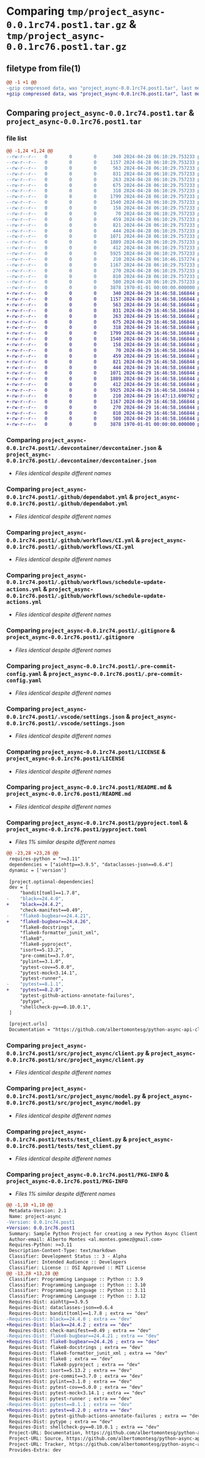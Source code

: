 # Comparing `tmp/project_async-0.0.1rc74.post1.tar.gz` & `tmp/project_async-0.0.1rc76.post1.tar.gz`

## filetype from file(1)

```diff
@@ -1 +1 @@
-gzip compressed data, was "project_async-0.0.1rc74.post1.tar", last modified: Fri Jan  1 00:00:00 2016, max compression
+gzip compressed data, was "project_async-0.0.1rc76.post1.tar", last modified: Fri Jan  1 00:00:00 2016, max compression
```

## Comparing `project_async-0.0.1rc74.post1.tar` & `project_async-0.0.1rc76.post1.tar`

### file list

```diff
@@ -1,24 +1,24 @@
--rw-r--r--   0        0        0      340 2024-04-28 06:10:29.753233 project_async-0.0.1rc74.post1/.devcontainer/Dockerfile
--rw-r--r--   0        0        0     1157 2024-04-28 06:10:29.753233 project_async-0.0.1rc74.post1/.devcontainer/devcontainer.json
--rw-r--r--   0        0        0      563 2024-04-28 06:10:29.757233 project_async-0.0.1rc74.post1/.github/dependabot.yml
--rw-r--r--   0        0        0      831 2024-04-28 06:10:29.757233 project_async-0.0.1rc74.post1/.github/workflows/CI.yml
--rw-r--r--   0        0        0      263 2024-04-28 06:10:29.757233 project_async-0.0.1rc74.post1/.github/workflows/publish.yml
--rw-r--r--   0        0        0      675 2024-04-28 06:10:29.757233 project_async-0.0.1rc74.post1/.github/workflows/schedule-update-actions.yml
--rw-r--r--   0        0        0      318 2024-04-28 06:10:29.757233 project_async-0.0.1rc74.post1/.github/workflows/semantic-pr-check.yml
--rw-r--r--   0        0        0     1799 2024-04-28 06:10:29.757233 project_async-0.0.1rc74.post1/.gitignore
--rw-r--r--   0        0        0     1540 2024-04-28 06:10:29.757233 project_async-0.0.1rc74.post1/.pre-commit-config.yaml
--rw-r--r--   0        0        0      158 2024-04-28 06:10:29.757233 project_async-0.0.1rc74.post1/.pypirc
--rw-r--r--   0        0        0       70 2024-04-28 06:10:29.757233 project_async-0.0.1rc74.post1/.vscode/extensions.json
--rw-r--r--   0        0        0      459 2024-04-28 06:10:29.757233 project_async-0.0.1rc74.post1/.vscode/launch.json
--rw-r--r--   0        0        0      821 2024-04-28 06:10:29.757233 project_async-0.0.1rc74.post1/.vscode/settings.json
--rw-r--r--   0        0        0      444 2024-04-28 06:10:29.757233 project_async-0.0.1rc74.post1/CODE_OF_CONDUCT.md
--rw-r--r--   0        0        0     1071 2024-04-28 06:10:29.757233 project_async-0.0.1rc74.post1/LICENSE
--rw-r--r--   0        0        0     1889 2024-04-28 06:10:29.757233 project_async-0.0.1rc74.post1/README.md
--rw-r--r--   0        0        0      412 2024-04-28 06:10:29.757233 project_async-0.0.1rc74.post1/SUPPORT.md
--rw-r--r--   0        0        0     5925 2024-04-28 06:10:29.757233 project_async-0.0.1rc74.post1/pyproject.toml
--rw-r--r--   0        0        0      210 2024-04-28 06:10:46.157274 project_async-0.0.1rc74.post1/src/project_async/__init__.py
--rw-r--r--   0        0        0     1167 2024-04-28 06:10:29.757233 project_async-0.0.1rc74.post1/src/project_async/client.py
--rw-r--r--   0        0        0      270 2024-04-28 06:10:29.757233 project_async-0.0.1rc74.post1/src/project_async/errors.py
--rw-r--r--   0        0        0      810 2024-04-28 06:10:29.757233 project_async-0.0.1rc74.post1/src/project_async/model.py
--rw-r--r--   0        0        0      580 2024-04-28 06:10:29.757233 project_async-0.0.1rc74.post1/tests/test_client.py
--rw-r--r--   0        0        0     3878 1970-01-01 00:00:00.000000 project_async-0.0.1rc74.post1/PKG-INFO
+-rw-r--r--   0        0        0      340 2024-04-29 16:46:58.166844 project_async-0.0.1rc76.post1/.devcontainer/Dockerfile
+-rw-r--r--   0        0        0     1157 2024-04-29 16:46:58.166844 project_async-0.0.1rc76.post1/.devcontainer/devcontainer.json
+-rw-r--r--   0        0        0      563 2024-04-29 16:46:58.166844 project_async-0.0.1rc76.post1/.github/dependabot.yml
+-rw-r--r--   0        0        0      831 2024-04-29 16:46:58.166844 project_async-0.0.1rc76.post1/.github/workflows/CI.yml
+-rw-r--r--   0        0        0      263 2024-04-29 16:46:58.166844 project_async-0.0.1rc76.post1/.github/workflows/publish.yml
+-rw-r--r--   0        0        0      675 2024-04-29 16:46:58.166844 project_async-0.0.1rc76.post1/.github/workflows/schedule-update-actions.yml
+-rw-r--r--   0        0        0      318 2024-04-29 16:46:58.166844 project_async-0.0.1rc76.post1/.github/workflows/semantic-pr-check.yml
+-rw-r--r--   0        0        0     1799 2024-04-29 16:46:58.166844 project_async-0.0.1rc76.post1/.gitignore
+-rw-r--r--   0        0        0     1540 2024-04-29 16:46:58.166844 project_async-0.0.1rc76.post1/.pre-commit-config.yaml
+-rw-r--r--   0        0        0      158 2024-04-29 16:46:58.166844 project_async-0.0.1rc76.post1/.pypirc
+-rw-r--r--   0        0        0       70 2024-04-29 16:46:58.166844 project_async-0.0.1rc76.post1/.vscode/extensions.json
+-rw-r--r--   0        0        0      459 2024-04-29 16:46:58.166844 project_async-0.0.1rc76.post1/.vscode/launch.json
+-rw-r--r--   0        0        0      821 2024-04-29 16:46:58.166844 project_async-0.0.1rc76.post1/.vscode/settings.json
+-rw-r--r--   0        0        0      444 2024-04-29 16:46:58.166844 project_async-0.0.1rc76.post1/CODE_OF_CONDUCT.md
+-rw-r--r--   0        0        0     1071 2024-04-29 16:46:58.166844 project_async-0.0.1rc76.post1/LICENSE
+-rw-r--r--   0        0        0     1889 2024-04-29 16:46:58.166844 project_async-0.0.1rc76.post1/README.md
+-rw-r--r--   0        0        0      412 2024-04-29 16:46:58.166844 project_async-0.0.1rc76.post1/SUPPORT.md
+-rw-r--r--   0        0        0     5925 2024-04-29 16:46:58.166844 project_async-0.0.1rc76.post1/pyproject.toml
+-rw-r--r--   0        0        0      210 2024-04-29 16:47:13.690792 project_async-0.0.1rc76.post1/src/project_async/__init__.py
+-rw-r--r--   0        0        0     1167 2024-04-29 16:46:58.166844 project_async-0.0.1rc76.post1/src/project_async/client.py
+-rw-r--r--   0        0        0      270 2024-04-29 16:46:58.166844 project_async-0.0.1rc76.post1/src/project_async/errors.py
+-rw-r--r--   0        0        0      810 2024-04-29 16:46:58.166844 project_async-0.0.1rc76.post1/src/project_async/model.py
+-rw-r--r--   0        0        0      580 2024-04-29 16:46:58.166844 project_async-0.0.1rc76.post1/tests/test_client.py
+-rw-r--r--   0        0        0     3878 1970-01-01 00:00:00.000000 project_async-0.0.1rc76.post1/PKG-INFO
```

### Comparing `project_async-0.0.1rc74.post1/.devcontainer/devcontainer.json` & `project_async-0.0.1rc76.post1/.devcontainer/devcontainer.json`

 * *Files identical despite different names*

### Comparing `project_async-0.0.1rc74.post1/.github/dependabot.yml` & `project_async-0.0.1rc76.post1/.github/dependabot.yml`

 * *Files identical despite different names*

### Comparing `project_async-0.0.1rc74.post1/.github/workflows/CI.yml` & `project_async-0.0.1rc76.post1/.github/workflows/CI.yml`

 * *Files identical despite different names*

### Comparing `project_async-0.0.1rc74.post1/.github/workflows/schedule-update-actions.yml` & `project_async-0.0.1rc76.post1/.github/workflows/schedule-update-actions.yml`

 * *Files identical despite different names*

### Comparing `project_async-0.0.1rc74.post1/.gitignore` & `project_async-0.0.1rc76.post1/.gitignore`

 * *Files identical despite different names*

### Comparing `project_async-0.0.1rc74.post1/.pre-commit-config.yaml` & `project_async-0.0.1rc76.post1/.pre-commit-config.yaml`

 * *Files identical despite different names*

### Comparing `project_async-0.0.1rc74.post1/.vscode/settings.json` & `project_async-0.0.1rc76.post1/.vscode/settings.json`

 * *Files identical despite different names*

### Comparing `project_async-0.0.1rc74.post1/LICENSE` & `project_async-0.0.1rc76.post1/LICENSE`

 * *Files identical despite different names*

### Comparing `project_async-0.0.1rc74.post1/README.md` & `project_async-0.0.1rc76.post1/README.md`

 * *Files identical despite different names*

### Comparing `project_async-0.0.1rc74.post1/pyproject.toml` & `project_async-0.0.1rc76.post1/pyproject.toml`

 * *Files 1% similar despite different names*

```diff
@@ -23,28 +23,28 @@
 requires-python = ">=3.11"
 dependencies = ["aiohttp==3.9.5", "dataclasses-json==0.6.4"]
 dynamic = ['version']
 
 [project.optional-dependencies]
 dev = [
     "bandit[toml]==1.7.8",
-    "black==24.4.0",
+    "black==24.4.2",
     "check-manifest==0.49",
-    "flake8-bugbear==24.4.21",
+    "flake8-bugbear==24.4.26",
     "flake8-docstrings",
     "flake8-formatter_junit_xml",
     "flake8",
     "flake8-pyproject",
     "isort==5.13.2",
     "pre-commit==3.7.0",
     "pylint==3.1.0",
     "pytest-cov==5.0.0",
     "pytest-mock<3.14.1",
     "pytest-runner",
-    "pytest==8.1.1",
+    "pytest==8.2.0",
     "pytest-github-actions-annotate-failures",
     "pytype",
     "shellcheck-py==0.10.0.1",
 ]
 
 [project.urls]
 Documentation = "https://github.com/albertomontesg/python-async-api-client/blob/main/README.md"
```

### Comparing `project_async-0.0.1rc74.post1/src/project_async/client.py` & `project_async-0.0.1rc76.post1/src/project_async/client.py`

 * *Files identical despite different names*

### Comparing `project_async-0.0.1rc74.post1/src/project_async/model.py` & `project_async-0.0.1rc76.post1/src/project_async/model.py`

 * *Files identical despite different names*

### Comparing `project_async-0.0.1rc74.post1/tests/test_client.py` & `project_async-0.0.1rc76.post1/tests/test_client.py`

 * *Files identical despite different names*

### Comparing `project_async-0.0.1rc74.post1/PKG-INFO` & `project_async-0.0.1rc76.post1/PKG-INFO`

 * *Files 1% similar despite different names*

```diff
@@ -1,10 +1,10 @@
 Metadata-Version: 2.1
 Name: project-async
-Version: 0.0.1rc74.post1
+Version: 0.0.1rc76.post1
 Summary: Sample Python Project for creating a new Python Async Client for a new API
 Author-email: Alberto Montes <al.montes.gomez@gmail.com>
 Requires-Python: >=3.11
 Description-Content-Type: text/markdown
 Classifier: Development Status :: 3 - Alpha
 Classifier: Intended Audience :: Developers
 Classifier: License :: OSI Approved :: MIT License
@@ -13,28 +13,28 @@
 Classifier: Programming Language :: Python :: 3.9
 Classifier: Programming Language :: Python :: 3.10
 Classifier: Programming Language :: Python :: 3.11
 Classifier: Programming Language :: Python :: 3.12
 Requires-Dist: aiohttp==3.9.5
 Requires-Dist: dataclasses-json==0.6.4
 Requires-Dist: bandit[toml]==1.7.8 ; extra == "dev"
-Requires-Dist: black==24.4.0 ; extra == "dev"
+Requires-Dist: black==24.4.2 ; extra == "dev"
 Requires-Dist: check-manifest==0.49 ; extra == "dev"
-Requires-Dist: flake8-bugbear==24.4.21 ; extra == "dev"
+Requires-Dist: flake8-bugbear==24.4.26 ; extra == "dev"
 Requires-Dist: flake8-docstrings ; extra == "dev"
 Requires-Dist: flake8-formatter_junit_xml ; extra == "dev"
 Requires-Dist: flake8 ; extra == "dev"
 Requires-Dist: flake8-pyproject ; extra == "dev"
 Requires-Dist: isort==5.13.2 ; extra == "dev"
 Requires-Dist: pre-commit==3.7.0 ; extra == "dev"
 Requires-Dist: pylint==3.1.0 ; extra == "dev"
 Requires-Dist: pytest-cov==5.0.0 ; extra == "dev"
 Requires-Dist: pytest-mock<3.14.1 ; extra == "dev"
 Requires-Dist: pytest-runner ; extra == "dev"
-Requires-Dist: pytest==8.1.1 ; extra == "dev"
+Requires-Dist: pytest==8.2.0 ; extra == "dev"
 Requires-Dist: pytest-github-actions-annotate-failures ; extra == "dev"
 Requires-Dist: pytype ; extra == "dev"
 Requires-Dist: shellcheck-py==0.10.0.1 ; extra == "dev"
 Project-URL: Documentation, https://github.com/albertomontesg/python-async-api-client/blob/main/README.md
 Project-URL: Source, https://github.com/albertomontesg/python-async-api-client
 Project-URL: Tracker, https://github.com/albertomontesg/python-async-api-client/issues
 Provides-Extra: dev
```

